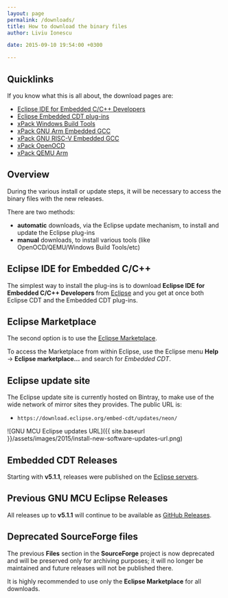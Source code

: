 ```yaml
---
layout: page
permalink: /downloads/
title: How to download the binary files
author: Liviu Ionescu

date: 2015-09-10 19:54:00 +0300

---
```


## Quicklinks

If you know what this is all about, the download pages are:

* [Eclipse IDE for Embedded C/C++ Developers](https://projects.eclipse.org/projects/iot.embed-cdt/downloads)
* [Eclipse Embedded CDT plug-ins](https://projects.eclipse.org/projects/iot.embed-cdt/governance)
* [xPack Windows Build Tools](https://xpack.github.io/windows-build-tools/)
* [xPack GNU Arm Embedded GCC](https://xpack.github.io/arm-none-eabi-gcc/)
* [xPack GNU RISC-V Embedded GCC](https://xpack.github.io/riscv-none-embed-gcc/)
* [xPack OpenOCD](https://xpack.github.io/openocd/)
* [xPack QEMU Arm](https://xpack.github.io/qemu-arm/)

## Overview

During the various install or update steps, it will be necessary to access
the binary files with the new releases.

There are two methods:

* **automatic** downloads, via the Eclipse update mechanism, to install
and update the Eclipse plug-ins
* **manual** downloads, to install various tools (like
OpenOCD/QEMU/Windows Build Tools/etc)

## Eclipse IDE for Embedded C/C++

The simplest way to install the plug-ins is to download
**Eclipse IDE for Embedded C/C++ Developers** from
[Eclipse](https://projects.eclipse.org/projects/iot.embed-cdt/downloads/)
and you get at once both Eclipse CDT and the Embedded CDT plug-ins.

## Eclipse Marketplace

The second option is to use the
[Eclipse Marketplace](https://marketplace.eclipse.org/content/eclipse-embedded-cdt/).

To access the Marketplace from within Eclipse, use the Eclipse menu
**Help** → **Eclipse marketplace...** and search for *Embedded CDT*.

## Eclipse update site

The Eclipse update site is currently hosted on Bintray, to make use
of the wide network of mirror sites they provides. The public URL is:

- `https://download.eclipse.org/embed-cdt/updates/neon/`

![GNU MCU Eclipse updates URL]({{ site.baseurl }}/assets/images/2015/install-new-software-updates-url.png)

## Embedded CDT Releases

Starting with **v5.1.1**, releases were published on the
[Eclipse servers](https://projects.eclipse.org/projects/iot.embed-cdt/governance).

## Previous GNU MCU Eclipse Releases

All releases up to **v5.1.1** will continue to be available as
[GitHub Releases](https://github.com/eclipse-embed-cdt/eclipse-plugins/releases).

## Deprecated SourceForge files

The previous **Files** section in the **SourceForge** project is
now deprecated and will be preserved only for archiving purposes;
it will no longer be maintained and future releases will not be
published there.

It is highly recommended to use only the **Eclipse Marketplace**
for all downloads.
